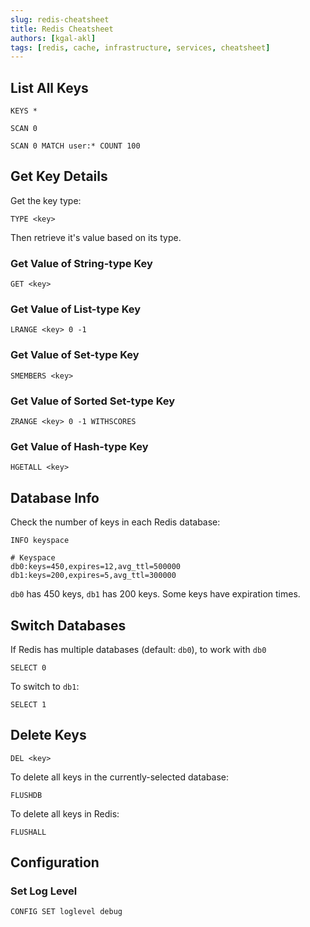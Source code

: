 ```yaml
---
slug: redis-cheatsheet
title: Redis Cheatsheet
authors: [kgal-akl]
tags: [redis, cache, infrastructure, services, cheatsheet]
---
```



## List All Keys

```
KEYS *
```

```
SCAN 0

SCAN 0 MATCH user:* COUNT 100
```

## Get Key Details

Get the key type:
```
TYPE <key>
```

Then retrieve it's value based on its type. 

### Get Value of String-type Key

```
GET <key>
```

### Get Value of List-type Key

```
LRANGE <key> 0 -1
```

### Get Value of Set-type Key

```
SMEMBERS <key>
```

### Get Value of Sorted Set-type Key

```
ZRANGE <key> 0 -1 WITHSCORES
```

### Get Value of Hash-type Key

```
HGETALL <key>
```

## Database Info

Check the number of keys in each Redis database:
```
INFO keyspace

# Keyspace
db0:keys=450,expires=12,avg_ttl=500000
db1:keys=200,expires=5,avg_ttl=300000
```

`db0` has 450 keys, `db1` has 200 keys.
Some keys have expiration times.

## Switch Databases

If Redis has multiple databases (default: `db0`), to work with `db0`
```
SELECT 0
```

To switch to `db1`:
```
SELECT 1
```

## Delete Keys

```
DEL <key>
```

To delete all keys in the currently-selected database:

```
FLUSHDB
```

To delete all keys in Redis:

```
FLUSHALL
```

## Configuration

### Set Log Level
```
CONFIG SET loglevel debug
```